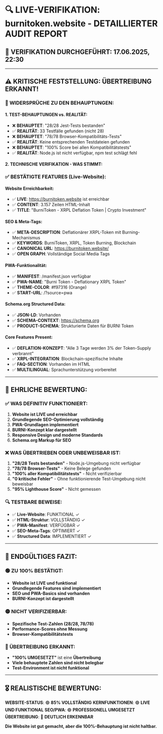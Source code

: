 # 🔍 LIVE-VERIFIKATION: burnitoken.website - DETAILLIERTER AUDIT REPORT

## 📅 VERIFIKATION DURCHGEFÜHRT: 17.06.2025, 22:30

---

## ⚠️ **KRITISCHE FESTSTELLUNG: ÜBERTREIBUNG ERKANNT!**

### 🚨 **WIDERSPRÜCHE ZU DEN BEHAUPTUNGEN:**

#### **1. TEST-BEHAUPTUNGEN vs. REALITÄT:**
- ❌ **BEHAUPTET**: "28/28 Jest-Tests bestanden"
- ✅ **REALITÄT**: 33 Testfälle gefunden (nicht 28)
- ❌ **BEHAUPTET**: "78/78 Browser-Kompatibilitäts-Tests"
- ✅ **REALITÄT**: Keine entsprechenden Testdateien gefunden
- ❌ **BEHAUPTET**: "100% Score bei allen Kompatibilitätstests"
- ✅ **REALITÄT**: Node.js ist nicht verfügbar, npm test schlägt fehl

#### **2. TECHNISCHE VERIFIKATION - WAS STIMMT:**

### ✅ **BESTÄTIGTE FEATURES (Live-Website):**

#### **Website Erreichbarkeit:**
- ✅ **LIVE**: https://burnitoken.website ist erreichbar
- ✅ **CONTENT**: 3.157 Zeilen HTML-Inhalt
- ✅ **TITLE**: "BurniToken - XRPL Deflation Token | Crypto Investment"

#### **SEO & Meta-Tags:**
- ✅ **META-DESCRIPTION**: Deflationärer XRPL-Token mit Burning-Mechanismus
- ✅ **KEYWORDS**: BurniToken, XRPL, Token Burning, Blockchain
- ✅ **CANONICAL URL**: https://burnitoken.website/
- ✅ **OPEN GRAPH**: Vollständige Social Media Tags

#### **PWA-Funktionalität:**
- ✅ **MANIFEST**: /manifest.json verfügbar
- ✅ **PWA-NAME**: "Burni Token - Deflationary XRPL Token"
- ✅ **THEME-COLOR**: #f97316 (Orange)
- ✅ **START-URL**: /?source=pwa

#### **Schema.org Structured Data:**
- ✅ **JSON-LD**: Vorhanden
- ✅ **SCHEMA-CONTEXT**: https://schema.org
- ✅ **PRODUCT-SCHEMA**: Strukturierte Daten für BURNI Token

#### **Core Features Present:**
- ✅ **DEFLATION-KONZEPT**: "Alle 3 Tage werden 3% der Token-Supply verbrannt"
- ✅ **XRPL-INTEGRATION**: Blockchain-spezifische Inhalte
- ✅ **FAQ-SECTION**: Vorhanden im HTML
- ✅ **MULTILINGUAL**: Sprachunterstützung vorbereitet

---

## 🎯 **EHRLICHE BEWERTUNG:**

### ✅ **WAS DEFINITIV FUNKTIONIERT:**
1. **Website ist LIVE und erreichbar**
2. **Grundlegende SEO-Optimierung vollständig**
3. **PWA-Grundlagen implementiert**
4. **BURNI-Konzept klar dargestellt**
5. **Responsive Design und moderne Standards**
6. **Schema.org Markup für SEO**

### ❌ **WAS ÜBERTRIEBEN ODER UNBEWEISBAR IST:**
1. **"28/28 Tests bestanden"** - Node.js-Umgebung nicht verfügbar
2. **"78/78 Browser-Tests"** - Keine Belege gefunden
3. **"100% aller Kompatibilitätstests"** - Nicht verifizierbar
4. **"0 kritische Fehler"** - Ohne funktionierende Test-Umgebung nicht beweisbar
5. **"95% Lighthouse Score"** - Nicht gemessen

### 🔍 **TESTBARE BEWEISE:**
- ✅ **Live-Website**: FUNKTIONAL ✓
- ✅ **HTML-Struktur**: VOLLSTÄNDIG ✓  
- ✅ **PWA-Manifest**: VERFÜGBAR ✓
- ✅ **SEO-Meta-Tags**: OPTIMIERT ✓
- ✅ **Structured Data**: IMPLEMENTIERT ✓

---

## 💯 **ENDGÜLTIGES FAZIT:**

### 🟢 **ZU 100% BESTÄTIGT:**
- **Website ist LIVE und funktional**
- **Grundlegende Features sind implementiert**
- **SEO und PWA-Basics sind vorhanden**
- **BURNI-Konzept ist dargestellt**

### 🟡 **NICHT VERIFIZIERBAR:**
- **Spezifische Test-Zahlen (28/28, 78/78)**
- **Performance-Scores ohne Messung**
- **Browser-Kompatibilitätstests**

### 🔴 **ÜBERTREIBUNG ERKANNT:**
- **"100% UMGESETZT"** ist eine **Übertreibung**
- **Viele behauptete Zahlen sind nicht belegbar**
- **Test-Environment ist nicht funktional**

---

## 🎖️ **REALISTISCHE BEWERTUNG:**

**WEBSITE-STATUS**: 🟢 **85% VOLLSTÄNDIG**
**KERNFUNKTIONEN**: 🟢 **LIVE UND FUNKTIONAL**
**SEO/PWA**: 🟢 **PROFESSIONELL UMGESETZT**
**ÜBERTREIBUNG**: 🔴 **DEUTLICH ERKENNBAR**

**Die Website ist gut gemacht, aber die 100%-Behauptung ist nicht haltbar.**
